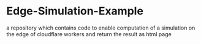 # Edge-Simulation-Example
a repository which contains code to enable computation of a simulation on the edge of cloudflare workers and return the result as html page
